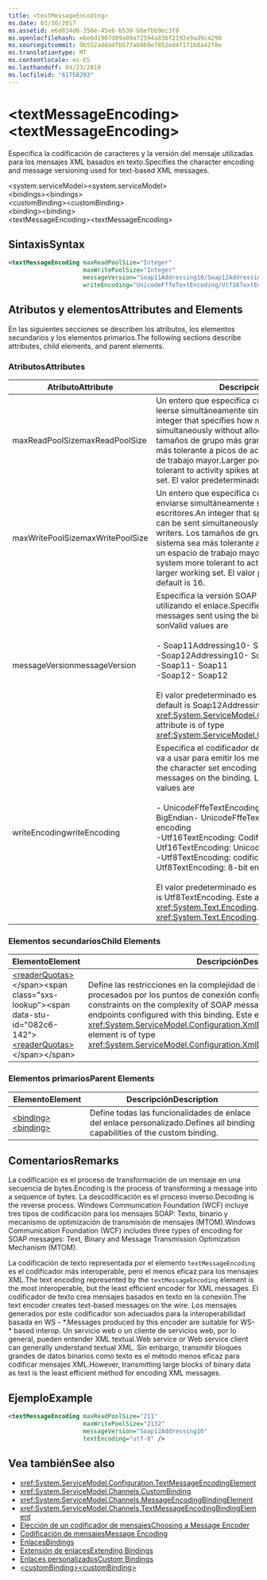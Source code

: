 ```yaml
---
title: <textMessageEncoding>
ms.date: 03/30/2017
ms.assetid: e6d834d0-356e-45eb-b530-bbefbb9ec3f0
ms.openlocfilehash: e6e6d1907d89a09a72594a836f2192e9ad9c4290
ms.sourcegitcommit: 9b552addadfb57fab0b9e7852ed4f1f1b8a42f8e
ms.translationtype: MT
ms.contentlocale: es-ES
ms.lasthandoff: 04/23/2019
ms.locfileid: "61758293"
---
```

# <a name="textmessageencoding"></a><span data-ttu-id="082c6-101">\<textMessageEncoding></span><span class="sxs-lookup"><span data-stu-id="082c6-101">\<textMessageEncoding></span></span>
<span data-ttu-id="082c6-102">Especifica la codificación de caracteres y la versión del mensaje utilizadas para los mensajes XML basados en texto.</span><span class="sxs-lookup"><span data-stu-id="082c6-102">Specifies the character encoding and message versioning used for text-based XML messages.</span></span>  
  
 <span data-ttu-id="082c6-103">\<system.serviceModel></span><span class="sxs-lookup"><span data-stu-id="082c6-103">\<system.serviceModel></span></span>  
<span data-ttu-id="082c6-104">\<bindings></span><span class="sxs-lookup"><span data-stu-id="082c6-104">\<bindings></span></span>  
<span data-ttu-id="082c6-105">\<customBinding></span><span class="sxs-lookup"><span data-stu-id="082c6-105">\<customBinding></span></span>  
<span data-ttu-id="082c6-106">\<binding></span><span class="sxs-lookup"><span data-stu-id="082c6-106">\<binding></span></span>  
<span data-ttu-id="082c6-107">\<textMessageEncoding></span><span class="sxs-lookup"><span data-stu-id="082c6-107">\<textMessageEncoding></span></span>  
  
## <a name="syntax"></a><span data-ttu-id="082c6-108">Sintaxis</span><span class="sxs-lookup"><span data-stu-id="082c6-108">Syntax</span></span>  
  
```xml  
<textMessageEncoding maxReadPoolSize="Integer"
                     maxWritePoolSize="Integer"
                     messageVersion="Soap11Addressing10/Soap12Addressing10"
                     writeEncoding="UnicodeFffeTextEncoding/Utf16TextEncoding/Utf8TextEncoding" />
```  
  
## <a name="attributes-and-elements"></a><span data-ttu-id="082c6-109">Atributos y elementos</span><span class="sxs-lookup"><span data-stu-id="082c6-109">Attributes and Elements</span></span>  
 <span data-ttu-id="082c6-110">En las siguientes secciones se describen los atributos, los elementos secundarios y los elementos primarios.</span><span class="sxs-lookup"><span data-stu-id="082c6-110">The following sections describe attributes, child elements, and parent elements.</span></span>  
  
### <a name="attributes"></a><span data-ttu-id="082c6-111">Atributos</span><span class="sxs-lookup"><span data-stu-id="082c6-111">Attributes</span></span>  
  
|<span data-ttu-id="082c6-112">Atributo</span><span class="sxs-lookup"><span data-stu-id="082c6-112">Attribute</span></span>|<span data-ttu-id="082c6-113">Descripción</span><span class="sxs-lookup"><span data-stu-id="082c6-113">Description</span></span>|  
|---------------|-----------------|  
|<span data-ttu-id="082c6-114">maxReadPoolSize</span><span class="sxs-lookup"><span data-stu-id="082c6-114">maxReadPoolSize</span></span>|<span data-ttu-id="082c6-115">Un entero que especifica cuántos mensajes pueden leerse simultáneamente sin asignar nuevos lectores.</span><span class="sxs-lookup"><span data-stu-id="082c6-115">An integer that specifies how many messages can be read simultaneously without allocating new readers.</span></span> <span data-ttu-id="082c6-116">Los tamaños de grupo más grandes hacen que el sistema sea más tolerante a picos de actividad a costa de un espacio de trabajo mayor.</span><span class="sxs-lookup"><span data-stu-id="082c6-116">Larger pool sizes make the system more tolerant to activity spikes at the cost of a larger working set.</span></span> <span data-ttu-id="082c6-117">El valor predeterminado es 64.</span><span class="sxs-lookup"><span data-stu-id="082c6-117">The default is 64.</span></span>|  
|<span data-ttu-id="082c6-118">maxWritePoolSize</span><span class="sxs-lookup"><span data-stu-id="082c6-118">maxWritePoolSize</span></span>|<span data-ttu-id="082c6-119">Un entero que especifica cuántos mensajes pueden enviarse simultáneamente sin asignar nuevos escritores.</span><span class="sxs-lookup"><span data-stu-id="082c6-119">An integer that specifies how many messages can be sent simultaneously without allocating new writers.</span></span> <span data-ttu-id="082c6-120">Los tamaños de grupo más grandes hacen que el sistema sea más tolerante a picos de actividad a costa de un espacio de trabajo mayor.</span><span class="sxs-lookup"><span data-stu-id="082c6-120">Larger pool sizes make the system more tolerant to activity spikes at the cost of a larger working set.</span></span> <span data-ttu-id="082c6-121">El valor predeterminado es 16.</span><span class="sxs-lookup"><span data-stu-id="082c6-121">The default is 16.</span></span>|  
|<span data-ttu-id="082c6-122">messageVersion</span><span class="sxs-lookup"><span data-stu-id="082c6-122">messageVersion</span></span>|<span data-ttu-id="082c6-123">Especifica la versión SOAP de los mensajes enviados utilizando el enlace.</span><span class="sxs-lookup"><span data-stu-id="082c6-123">Specifies the SOAP version of the messages sent using the binding.</span></span> <span data-ttu-id="082c6-124">Los valores válidos son</span><span class="sxs-lookup"><span data-stu-id="082c6-124">Valid values are</span></span><br /><br /> <span data-ttu-id="082c6-125">-   Soap11Addressing10</span><span class="sxs-lookup"><span data-stu-id="082c6-125">-   Soap11Addressing10</span></span><br /><span data-ttu-id="082c6-126">-Soap12Addressing10</span><span class="sxs-lookup"><span data-stu-id="082c6-126">-   Soap12Addressing10</span></span><br /><span data-ttu-id="082c6-127">-Soap11</span><span class="sxs-lookup"><span data-stu-id="082c6-127">-   Soap11</span></span><br /><span data-ttu-id="082c6-128">-Soap12</span><span class="sxs-lookup"><span data-stu-id="082c6-128">-  Soap12</span></span><br /><br /><span data-ttu-id="082c6-129">El valor predeterminado es Soap12Addressing10.</span><span class="sxs-lookup"><span data-stu-id="082c6-129">The default is Soap12Addressing10.</span></span> <span data-ttu-id="082c6-130">Este atributo es del tipo <xref:System.ServiceModel.Channels.MessageVersion>.</span><span class="sxs-lookup"><span data-stu-id="082c6-130">This attribute is of type <xref:System.ServiceModel.Channels.MessageVersion>.</span></span>|  
|<span data-ttu-id="082c6-131">writeEncoding</span><span class="sxs-lookup"><span data-stu-id="082c6-131">writeEncoding</span></span>|<span data-ttu-id="082c6-132">Especifica el codificador del juego de caracteres que se va a usar para emitir los mensajes en el enlace.</span><span class="sxs-lookup"><span data-stu-id="082c6-132">Specifies the character set encoding to be used for emitting messages on the binding.</span></span> <span data-ttu-id="082c6-133">Los valores válidos son</span><span class="sxs-lookup"><span data-stu-id="082c6-133">Valid values are</span></span><br /><br /> <span data-ttu-id="082c6-134">-   UnicodeFffeTextEncoding: Codificación Unicode BigEndian</span><span class="sxs-lookup"><span data-stu-id="082c6-134">-   UnicodeFffeTextEncoding: Unicode BigEndian encoding</span></span><br /><span data-ttu-id="082c6-135">-Utf16TextEncoding: Codificación Unicode</span><span class="sxs-lookup"><span data-stu-id="082c6-135">-   Utf16TextEncoding: Unicode encoding</span></span><br /><span data-ttu-id="082c6-136">-Utf8TextEncoding: codificación de 8 bits</span><span class="sxs-lookup"><span data-stu-id="082c6-136">-   Utf8TextEncoding: 8-bit encoding</span></span><br /><br /> <span data-ttu-id="082c6-137">El valor predeterminado es Utf8TextEncoding.</span><span class="sxs-lookup"><span data-stu-id="082c6-137">The default is Utf8TextEncoding.</span></span> <span data-ttu-id="082c6-138">Este atributo es del tipo <xref:System.Text.Encoding>.</span><span class="sxs-lookup"><span data-stu-id="082c6-138">This attribute is of type <xref:System.Text.Encoding>.</span></span>|  
  
### <a name="child-elements"></a><span data-ttu-id="082c6-139">Elementos secundarios</span><span class="sxs-lookup"><span data-stu-id="082c6-139">Child Elements</span></span>  
  
|<span data-ttu-id="082c6-140">Elemento</span><span class="sxs-lookup"><span data-stu-id="082c6-140">Element</span></span>|<span data-ttu-id="082c6-141">Descripción</span><span class="sxs-lookup"><span data-stu-id="082c6-141">Description</span></span>|  
|-------------|-----------------|  
|<span data-ttu-id="082c6-142">[\<readerQuotas>](https://docs.microsoft.com/previous-versions/dotnet/netframework-4.0/ms731325(v=vs.100))</span><span class="sxs-lookup"><span data-stu-id="082c6-142">[\<readerQuotas>](https://docs.microsoft.com/previous-versions/dotnet/netframework-4.0/ms731325(v=vs.100))</span></span>|<span data-ttu-id="082c6-143">Define las restricciones en la complejidad de los mensajes SOAP que pueden ser procesados por los puntos de conexión configurados con este enlace.</span><span class="sxs-lookup"><span data-stu-id="082c6-143">Defines the constraints on the complexity of SOAP messages that can be processed by endpoints configured with this binding.</span></span> <span data-ttu-id="082c6-144">Este elemento es del tipo <xref:System.ServiceModel.Configuration.XmlDictionaryReaderQuotasElement>.</span><span class="sxs-lookup"><span data-stu-id="082c6-144">This element is of type <xref:System.ServiceModel.Configuration.XmlDictionaryReaderQuotasElement>.</span></span>|  
  
### <a name="parent-elements"></a><span data-ttu-id="082c6-145">Elementos primarios</span><span class="sxs-lookup"><span data-stu-id="082c6-145">Parent Elements</span></span>  
  
|<span data-ttu-id="082c6-146">Elemento</span><span class="sxs-lookup"><span data-stu-id="082c6-146">Element</span></span>|<span data-ttu-id="082c6-147">Descripción</span><span class="sxs-lookup"><span data-stu-id="082c6-147">Description</span></span>|  
|-------------|-----------------|  
|[<span data-ttu-id="082c6-148">\<binding></span><span class="sxs-lookup"><span data-stu-id="082c6-148">\<binding></span></span>](../../../../../docs/framework/misc/binding.md)|<span data-ttu-id="082c6-149">Define todas las funcionalidades de enlace del enlace personalizado.</span><span class="sxs-lookup"><span data-stu-id="082c6-149">Defines all binding capabilities of the custom binding.</span></span>|  
  
## <a name="remarks"></a><span data-ttu-id="082c6-150">Comentarios</span><span class="sxs-lookup"><span data-stu-id="082c6-150">Remarks</span></span>  
 <span data-ttu-id="082c6-151">La codificación es el proceso de transformación de un mensaje en una secuencia de bytes.</span><span class="sxs-lookup"><span data-stu-id="082c6-151">Encoding is the process of transforming a message into a sequence of bytes.</span></span> <span data-ttu-id="082c6-152">La descodificación es el proceso inverso.</span><span class="sxs-lookup"><span data-stu-id="082c6-152">Decoding is the reverse process.</span></span> <span data-ttu-id="082c6-153">Windows Communication Foundation (WCF) incluye tres tipos de codificación para los mensajes SOAP: Texto, binario y mecanismo de optimización de transmisión de mensajes (MTOM).</span><span class="sxs-lookup"><span data-stu-id="082c6-153">Windows Communication Foundation (WCF) includes three types of encoding for SOAP messages: Text, Binary and Message Transmission Optimization Mechanism (MTOM).</span></span>  
  
 <span data-ttu-id="082c6-154">La codificación de texto representada por el elemento `textMessageEncoding` es el codificador más interoperable, pero el menos eficaz para los mensajes XML.</span><span class="sxs-lookup"><span data-stu-id="082c6-154">The text encoding represented by the `textMessageEncoding` element is the most interoperable, but the least efficient encoder for XML messages.</span></span>  <span data-ttu-id="082c6-155">El codificador de texto crea mensajes basados en texto en la conexión.</span><span class="sxs-lookup"><span data-stu-id="082c6-155">The text encoder creates text-based messages on the wire.</span></span> <span data-ttu-id="082c6-156">Los mensajes generados por este codificador son adecuados para la interoperabilidad basada en WS - \*.</span><span class="sxs-lookup"><span data-stu-id="082c6-156">Messages produced by this encoder are suitable for WS-\* based interop.</span></span> <span data-ttu-id="082c6-157">Un servicio web o un cliente de servicios web, por lo general, pueden entender XML textual.</span><span class="sxs-lookup"><span data-stu-id="082c6-157">Web service or Web service client can generally understand textual XML.</span></span> <span data-ttu-id="082c6-158">Sin embargo, transmitir bloques grandes de datos binarios como texto es el método menos eficaz para codificar mensajes XML.</span><span class="sxs-lookup"><span data-stu-id="082c6-158">However, transmitting large blocks of binary data as text is the least efficient method for encoding XML messages.</span></span>  
  
## <a name="example"></a><span data-ttu-id="082c6-159">Ejemplo</span><span class="sxs-lookup"><span data-stu-id="082c6-159">Example</span></span>  
  
```xml  
<textMessageEncoding maxReadPoolSize="211"
                     maxWritePoolSize="2132"
                     messageVersion="Soap12Addressing10"
                     textEncoding="utf-8" />
```  
  
## <a name="see-also"></a><span data-ttu-id="082c6-160">Vea también</span><span class="sxs-lookup"><span data-stu-id="082c6-160">See also</span></span>

- <xref:System.ServiceModel.Configuration.TextMessageEncodingElement>
- <xref:System.ServiceModel.Channels.CustomBinding>
- <xref:System.ServiceModel.Channels.MessageEncodingBindingElement>
- <xref:System.ServiceModel.Channels.TextMessageEncodingBindingElement>
- [<span data-ttu-id="082c6-161">Elección de un codificador de mensajes</span><span class="sxs-lookup"><span data-stu-id="082c6-161">Choosing a Message Encoder</span></span>](../../../../../docs/framework/wcf/feature-details/choosing-a-message-encoder.md)
- [<span data-ttu-id="082c6-162">Codificación de mensajes</span><span class="sxs-lookup"><span data-stu-id="082c6-162">Message Encoding</span></span>](../../../../../docs/framework/configure-apps/file-schema/wcf/message-encoding.md)
- [<span data-ttu-id="082c6-163">Enlaces</span><span class="sxs-lookup"><span data-stu-id="082c6-163">Bindings</span></span>](../../../../../docs/framework/wcf/bindings.md)
- [<span data-ttu-id="082c6-164">Extensión de enlaces</span><span class="sxs-lookup"><span data-stu-id="082c6-164">Extending Bindings</span></span>](../../../../../docs/framework/wcf/extending/extending-bindings.md)
- [<span data-ttu-id="082c6-165">Enlaces personalizados</span><span class="sxs-lookup"><span data-stu-id="082c6-165">Custom Bindings</span></span>](../../../../../docs/framework/wcf/extending/custom-bindings.md)
- [<span data-ttu-id="082c6-166">\<customBinding></span><span class="sxs-lookup"><span data-stu-id="082c6-166">\<customBinding></span></span>](../../../../../docs/framework/configure-apps/file-schema/wcf/custombinding.md)
